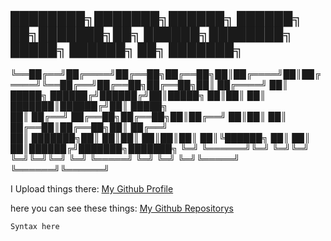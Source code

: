 ## ████████╗███████╗██████╗ ██████╗ ██╗███████╗██╗ ██████╗████████╗ █████╗ ██████╗ ██╗     ███████╗
   ╚══██╔══╝██╔════╝██╔══██╗██╔══██╗██║██╔════╝██║██╔════╝╚══██╔══╝██╔══██╗██╔══██╗██║     ██╔════╝
      ██║   █████╗  ██████╔╝██████╔╝██║█████╗  ██║██║        ██║   ███████║██████╔╝██║     █████╗  
      ██║   ██╔══╝  ██╔══██╗██╔══██╗██║██╔══╝  ██║██║        ██║   ██╔══██║██╔══██╗██║     ██╔══╝  
      ██║   ███████╗██║  ██║██║  ██║██║██║     ██║╚██████╗   ██║   ██║  ██║██████╔╝███████╗███████╗
      ╚═╝   ╚══════╝╚═╝  ╚═╝╚═╝  ╚═╝╚═╝╚═╝     ╚═╝ ╚═════╝   ╚═╝   ╚═╝  ╚═╝╚═════╝ ╚══════╝╚══════╝

I Upload things there: 
[My Github Profile](https://github.com/TerrificTable/)

here you can see these things: 
[My Github Repositorys](https://github.com/TerrificTable?tab=repositories)

```markdown
Syntax here
```
